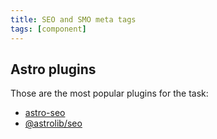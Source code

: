 ```yaml
---
title: SEO and SMO meta tags
tags: [component]
---
```


## Astro plugins

Those are the most popular plugins for the task:

- [astro-seo](https://github.com/jonasmerlin/astro-seo)
- [@astrolib/seo](https://github.com/onwidget/astrolib/tree/main/packages/seo)
